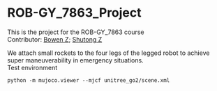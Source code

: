 # ROB-GY_7863_Project

This is the project for the ROB-GY_7863 course  
Contributor: [Bowen Z](https://github.com/Siegfried19); [Shutong Z](https://github.com/Iverson0630)

We attach small rockets to the four legs of the legged robot to achieve super maneuverability in emergency situations.  
Test environment
```
python -m mujoco.viewer --mjcf unitree_go2/scene.xml
```
